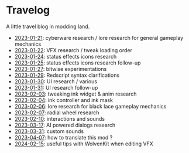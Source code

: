 # Travelog

A little travel blog in modding land.

- [2023-01-21](./2023-01-21.md): cyberware research / lore research for general gameplay mechanics
- [2023-01-22](./2023-01-22.md): VFX research / tweak loading order
- [2023-01-24](./2023-01-24.md): status effects icons research
- [2023-01-25](./2023-01-25.md): status effects icons research follow-up
- [2023-01-27](./2023-01-27.md): bitwise experimentations
- [2023-01-29](./2023-01-29.md): Redscript syntax clarifications
- [2023-01-30](./2023-01-30.md): UI research / various
- [2023-01-31](./2023-01-31.md): UI research follow-up
- [2023-02-03](./2023-02-03.md): tweaking ink widget & anim research
- [2023-02-04](./2023-02-04.md): ink controller and ink mask
- [2023-02-06](./2023-02-06.md): lore research for black lace gameplay mechanics
- [2023-02-07](./2023-02-07.md): radial wheel research
- [2023-02-10](./2023-02-10.md): interactions and sounds
- [2023-03-17](./2023-03-17.md): AI powered dialogs research
- [2023-03-31](./2023-03-31.md): custom sounds
- [2023-04-07](./2023-04-07.md): how to translate this mod ?
- [2024-02-15](./2024-02-15.md): useful tips with WolvenKit when editing VFX
